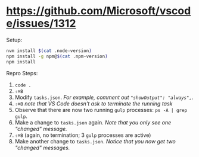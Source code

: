 # https://github.com/Microsoft/vscode/issues/1312

Setup:

```sh
nvm install $(cat .node-version)
npm install -g npm@$(cat .npm-version)
npm install
```

Repro Steps:

1. `code .`
2. `⇧⌘B` 
3. Modify `tasks.json`. _For example, comment out `"showOutput": "always",`._
4. `⇧⌘B` _note that VS Code doesn't ask to terminate the running task_ 
5. Observe that there are now two running `gulp` processes: `ps -A | grep gulp`.
6. Make a change to `tasks.json` again. _Note that you only see one "changed" message._
7. `⇧⌘B` (again, no termination; 3 `gulp` processes are active)
8. Make another change to `tasks.json`. _Notice that you now get two "changed" messages._